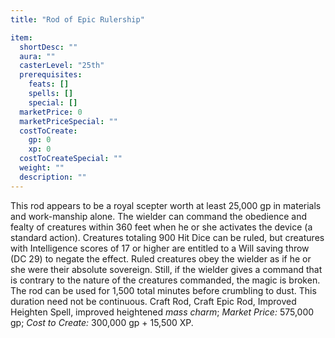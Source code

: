 ```yaml
---
title: "Rod of Epic Rulership"

item:
  shortDesc: ""
  aura: ""
  casterLevel: "25th"
  prerequisites:
    feats: []
    spells: []
    special: []
  marketPrice: 0
  marketPriceSpecial: ""
  costToCreate:
    gp: 0
    xp: 0
  costToCreateSpecial: ""
  weight: ""
  description: ""
---
```

This rod appears to be a royal scepter worth at least 25,000 gp in materials and work-manship alone. The wielder can command the obedience and fealty of creatures within 360 feet when he or she activates the device (a standard action). Creatures totaling 900 Hit Dice can be ruled, but creatures with Intelligence scores of 17 or higher are entitled to a Will saving throw (DC 29) to negate the effect. Ruled creatures obey the wielder as if he or she were their absolute sovereign. Still, if the wielder gives a command that is contrary to the nature of the creatures commanded, the magic is broken. The rod can be used for 1,500 total minutes before crumbling to dust. This duration need not be continuous.
Craft Rod, Craft Epic Rod, Improved Heighten Spell, improved heightened _mass charm_; _Market Price:_ 575,000 gp; _Cost to Create:_ 300,000 gp + 15,500 XP.

